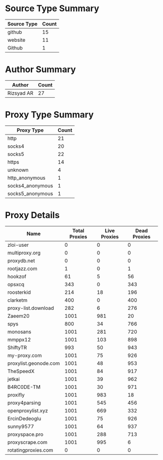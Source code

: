 # Source Type Summary

| Source Type | Count |
|-------------|-------|
| github | 15 |
| website | 11 |
| Github | 1 |


# Author Summary

| Author | Count |
|--------|-------|
| Rizsyad AR | 27 |


# Proxy Type Summary

| Proxy Type | Count |
|------------|-------|
| http | 21 |
| socks4 | 20 |
| socks5 | 22 |
| https | 14 |
| unknown | 4 |
| http_anonymous | 1 |
| socks4_anonymous | 1 |
| socks5_anonymous | 1 |


# Proxy Details

| Name | Total Proxies | Live Proxies | Dead Proxies |
|------|---------------|--------------|---------------|
| zloi-user | 0 | 0 | 0 |
| multiproxy.org | 0 | 0 | 0 |
| proxydb.net | 0 | 0 | 0 |
| rootjazz.com | 1 | 0 | 1 |
| hookzof | 61 | 5 | 56 |
| opsxcq | 343 | 0 | 343 |
| roosterkid | 214 | 18 | 196 |
| clarketm | 400 | 0 | 400 |
| proxy-list.download | 282 | 6 | 276 |
| Zaeem20 | 1001 | 981 | 20 |
| spys | 800 | 34 | 766 |
| monosans | 1001 | 281 | 720 |
| mmppx12 | 1001 | 103 | 898 |
| ShiftyTR | 993 | 50 | 943 |
| my-proxy.com | 1001 | 75 | 926 |
| proxylist.geonode.com | 1001 | 48 | 953 |
| TheSpeedX | 1001 | 84 | 917 |
| jetkai | 1001 | 39 | 962 |
| B4RC0DE-TM | 1001 | 30 | 971 |
| proxifly | 1001 | 983 | 18 |
| proxy4parsing | 1001 | 545 | 456 |
| openproxylist.xyz | 1001 | 669 | 332 |
| ErcinDedeoglu | 1001 | 75 | 926 |
| sunny9577 | 1001 | 64 | 937 |
| proxyspace.pro | 1001 | 288 | 713 |
| proxyscrape.com | 1001 | 995 | 6 |
| rotatingproxies.com | 0 | 0 | 0 |
